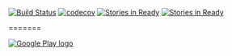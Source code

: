 [![Build Status](https://travis-ci.org/luankevinferreira/expenses.svg?branch=master)](https://travis-ci.org/luankevinferreira/expenses)
[![codecov](https://codecov.io/gh/luankevinferreira/expenses/branch/master/graph/badge.svg)](https://codecov.io/gh/luankevinferreira/expenses)
[![Stories in Ready](https://badge.waffle.io/luankevinferreira/expenses.svg?label=ready&title=Ready)](http://waffle.io/luankevinferreira/expenses) 
[![Stories in Ready](https://badge.waffle.io/luankevinferreira/expenses.svg?label=In%20Progress&title=In%20Progress)](http://waffle.io/luankevinferreira/expenses) 

=======

[![Google Play logo](http://www.android.com/images/brand/android_app_on_play_logo_large.png)](https://play.google.com/store/apps/details?id=luankevinferreira.expenses)
